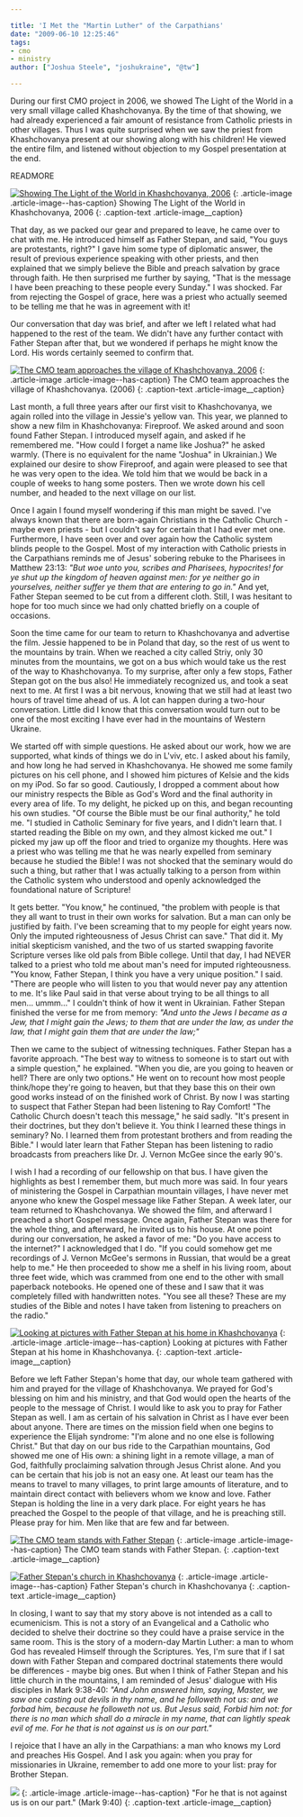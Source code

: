 ```yaml
---

title: 'I Met the "Martin Luther" of the Carpathians'
date: "2009-06-10 12:25:46"
tags:
- cmo
- ministry
author: ["Joshua Steele", "joshukraine", "@tw"]

---
```


During our first CMO project in 2006, we showed The Light of the World in a very small village called Khashchovanya. By the time of that showing, we had already experienced a fair amount of resistance from Catholic priests in other villages. Thus I was quite surprised when we saw the priest from Khashchovanya present at our showing along with his children! He viewed the entire film, and listened without objection to my Gospel presentation at the end.

READMORE

<a href="//d21yo20tm8bmc2.cloudfront.net/2009/06/cmo2006_028_lg.jpg"><img class="size-medium wp-image-802" title="cmo2006_028_lg" src="//d21yo20tm8bmc2.cloudfront.net/2009/06/cmo2006_028_lg-300x225.jpg" alt="Showing The Light of the World in Khashchovanya, 2006" /></a>
{: .article-image .article-image--has-caption}
Showing The Light of the World in Khashchovanya, 2006
{: .caption-text .article-image__caption}

That day, as we packed our gear and prepared to leave, he came over to chat with me. He introduced himself as Father Stepan, and said, "You guys are protestants, right?" I gave him some type of diplomatic answer, the result of previous experience speaking with other priests, and then explained that we simply believe the Bible and preach salvation by grace through faith. He then surprised me further by saying, "That is the message I have been preaching to these people every Sunday." I was shocked. Far from rejecting the Gospel of grace, here was a priest who actually seemed to be telling me that he was in agreement with it!

Our conversation that day was brief, and after we left I related what had happened to the rest of the team. We didn't have any further contact with Father Stepan after that, but we wondered if perhaps he might know the Lord. His words certainly seemed to confirm that.

<a href="//d21yo20tm8bmc2.cloudfront.net/2009/06/cmo2006_009_lg.jpg"><img class="size-medium wp-image-805" title="cmo2006_009_lg" src="//d21yo20tm8bmc2.cloudfront.net/2009/06/cmo2006_009_lg-300x225.jpg" alt="The CMO team approaches the village of Khashchovanya, 2006" /></a>
{: .article-image .article-image--has-caption}
The CMO team approaches the village of Khashchovanya. (2006)
{: .caption-text .article-image__caption}

Last month, a full three years after our first visit to Khashchovanya, we again rolled into the village in Jessie's yellow van. This year, we planned to show a new film in Khashchovanya: Fireproof. We asked around and soon found Father Stepan. I introduced myself again, and asked if he remembered me. "How could I forget a name like Joshua?" he asked warmly. (There is no equivalent for the name "Joshua" in Ukrainian.) We explained our desire to show Fireproof, and again were pleased to see that he was very open to the idea. We told him that we would be back in a couple of weeks to hang some posters. Then we wrote down his cell number, and headed to the next village on our list.

Once I again I found myself wondering if this man might be saved. I've always known that there are born-again Christians in the Catholic Church - maybe even priests - but I couldn't say for certain that I had ever met one. Furthermore, I have seen over and over again how the Catholic system blinds people to the Gospel. Most of my interaction with Catholic priests in the Carpathians reminds me of Jesus' sobering rebuke to the Pharisees in Matthew 23:13: *"But woe unto you, scribes and Pharisees, hypocrites! for ye shut up the kingdom of heaven against men: for ye neither go in yourselves, neither suffer ye them that are entering to go in."* And yet, Father Stepan seemed to be cut from a different cloth. Still, I was hesitant to hope for too much since we had only chatted briefly on a couple of occasions.

Soon the time came for our team to return to Khashchovanya and advertise the film. Jessie happened to be in Poland that day, so the rest of us went to the mountains by train. When we reached a city called Striy, only 30 minutes from the mountains, we got on a bus which would take us the rest of the way to Khashchovanya. To my surprise, after only a few stops, Father Stepan got on the bus also! He immediately recognized us, and took a seat next to me. At first I was a bit nervous, knowing that we still had at least two hours of travel time ahead of us. A lot can happen during a two-hour conversation. Little did I know that this conversation would turn out to be one of the most exciting I have ever had in the mountains of Western Ukraine.

We started off with simple questions. He asked about our work, how we are supported, what kinds of things we do in L'viv, etc. I asked about his family, and how long he had served in Khashchovanya. He showed me some family pictures on his cell phone, and I showed him pictures of Kelsie and the kids on my iPod. So far so good. Cautiously, I dropped a comment about how our ministry respects the Bible as God's Word and the final authority in every area of life. To my delight, he picked up on this, and began recounting his own studies. "Of course the Bible must be our final authority," he told me. "I studied in Catholic Seminary for five years, and I didn't learn that. I started reading the Bible on my own, and they almost kicked me out." I picked my jaw up off the floor and tried to organize my thoughts. Here was a priest who was telling me that he was nearly expelled from seminary because he studied the Bible! I was not shocked that the seminary would do such a thing, but rather that I was actually talking to a person from within the Catholic system who understood and openly acknowledged the foundational nature of Scripture!

It gets better. "You know," he continued, "the problem with people is that they all want to trust in their own works for salvation. But a man can only be justified by faith. I've been screaming that to my people for eight years now. Only the imputed righteousness of Jesus Christ can save." That did it. My initial skepticism vanished, and the two of us started swapping favorite Scripture verses like old pals from Bible college. Until that day, I had NEVER talked to a priest who told me about man's need for imputed righteousness. "You know, Father Stepan, I think you have a very unique position." I said. "There are people who will listen to you that would never pay any attention to me. It's like Paul said in that verse about trying to be all things to all men... ummm..." I couldn't think of how it went in Ukrainian. Father Stepan finished the verse for me from memory: *"And unto the Jews I became as a Jew, that I might gain the Jews; to them that are under the law, as under the law, that I might gain them that are under the law;"*

Then we came to the subject of witnessing techniques. Father Stepan has a favorite approach. "The best way to witness to someone is to start out with a simple question," he explained. "When you die, are you going to heaven or hell? There are only two options." He went on to recount how most people think/hope they're going to heaven, but that they base this on their own good works instead of on the finished work of Christ. By now I was starting to suspect that Father Stepan had been listening to Ray Comfort! "The Catholic Church doesn't teach this message," he said sadly. "It's present in their doctrines, but they don't believe it. You think I learned these things in seminary? No. I learned them from protestant brothers and from reading the Bible." I would later learn that Father Stepan has been listening to radio broadcasts from preachers like Dr. J. Vernon McGee since the early 90's.

I wish I had a recording of our fellowship on that bus. I have given the highlights as best I remember them, but much more was said. In four years of ministering the Gospel in Carpathian mountain villages, I have never met anyone who knew the Gospel message like Father Stepan. A week later, our team returned to Khashchovanya. We showed the film, and afterward I preached a short Gospel message. Once again, Father Stepan was there for the whole thing, and afterward, he invited us to his house. At one point during our conversation, he asked a favor of me: "Do you have access to the internet?" I acknowledged that I do. "If you could somehow get me recordings of J. Vernon McGee's sermons in Russian, that would be a great help to me." He then proceeded to show me a shelf in his living room, about three feet wide, which was crammed from one end to the other with small paperback notebooks. He opened one of these and I saw that it was completely filled with handwritten notes. "You see all these? These are my studies of the Bible and notes I have taken from listening to preachers on the radio."

<a href="//d21yo20tm8bmc2.cloudfront.net/2009/06/20090603_0192.jpg"><img class="size-medium wp-image-806" title="20090603_0192" src="//d21yo20tm8bmc2.cloudfront.net/2009/06/20090603_0192-300x225.jpg" alt="Looking at pictures with Father Stepan at his home in Khashchovanya" /></a>
{: .article-image .article-image--has-caption}
Looking at pictures with Father Stepan at his home in Khashchovanya.
{: .caption-text .article-image__caption}

Before we left Father Stepan's home that day, our whole team gathered with him and prayed for the village of Khashchovanya. We prayed for God's blessing on him and his ministry, and that God would open the hearts of the people to the message of Christ. I would like to ask you to pray for Father Stepan as well. I am as certain of his salvation in Christ as I have ever been about anyone. There are times on the mission field when one begins to experience the Elijah syndrome: "I'm alone and no one else is following Christ." But that day on our bus ride to the Carpathian mountains, God showed me one of His own: a shining light in a remote village, a man of God, faithfully proclaiming salvation through Jesus Christ alone. And you can be certain that his job is not an easy one. At least our team has the means to travel to many villages, to print large amounts of literature, and to maintain direct contact with believers whom we know and love. Father Stepan is holding the line in a very dark place. For eight years he has preached the Gospel to the people of that village, and he is preaching still. Please pray for him. Men like that are few and far between.

<a href="//d21yo20tm8bmc2.cloudfront.net/2009/06/20090607_0054.jpg"><img class="size-medium wp-image-807" title="20090607_0054" src="//d21yo20tm8bmc2.cloudfront.net/2009/06/20090607_0054-300x230.jpg" alt="The CMO team stands with Father Stepan" /></a>
{: .article-image .article-image--has-caption}
The CMO team stands with Father Stepan.
{: .caption-text .article-image__caption}

<a href="//d21yo20tm8bmc2.cloudfront.net/2009/06/20090604_iphoto_0015.jpg"><img class="size-medium wp-image-808" title="20090604_iphoto_0015" src="//d21yo20tm8bmc2.cloudfront.net/2009/06/20090604_iphoto_0015-300x199.jpg" alt="Father Stepan's church in Khashchovanya" /></a>
{: .article-image .article-image--has-caption}
Father Stepan's church in Khashchovanya
{: .caption-text .article-image__caption}

In closing, I want to say that my story above is not intended as a call to ecumenicism. This is not a story of an Evangelical and a Catholic who decided to shelve their doctrine so they could have a praise service in the same room. This is the story of a modern-day Martin Luther: a man to whom God has revealed Himself through the Scriptures. Yes, I'm sure that if I sat down with Father Stepan and compared doctrinal statements there would be differences - maybe big ones. But when I think of Father Stepan and his little church in the mountains, I am reminded of Jesus' dialogue with His disciples in Mark 9:38-40: *"And John answered him, saying, Master, we saw one casting out devils in thy name, and he followeth not us: and we forbad him, because he followeth not us. But Jesus said, Forbid him not: for there is no man which shall do a miracle in my name, that can lightly speak evil of me. For he that is not against us is on our part."*

I rejoice that I have an ally in the Carpathians: a man who knows my Lord and preaches His Gospel. And I ask you again: when you pray for missionaries in Ukraine, remember to add one more to your list: pray for Brother Stepan.

<a href="//d21yo20tm8bmc2.cloudfront.net/2009/06/20090607_0043.jpg"><img class="size-medium wp-image-809" title="20090607_0043" src="//d21yo20tm8bmc2.cloudfront.net/2009/06/20090607_0043-300x219.jpg" alt=" " /></a>
{: .article-image .article-image--has-caption}
"For he that is not against us is on our part." (Mark 9:40)
{: .caption-text .article-image__caption}
